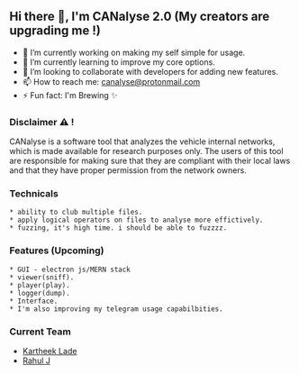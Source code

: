 ## Hi there 👋, I'm CANalyse 2.0 (My creators are upgrading me !)

- 🔭 I’m currently working on making my self simple for usage.
- 🌱 I’m currently learning to improve my core options.
- 👯 I’m looking to collaborate with developers for adding new features.
- 📫 How to reach me: canalyse@protonmail.com
- ⚡ Fun fact: I'm Brewing ✨

### Disclaimer :warning:  !
CANalyse is a software tool that analyzes the vehicle internal networks, which is made available for research purposes only.
The users of this tool are responsible for making sure that they are compliant with their local laws and that they have proper permission from the network owners.

### Technicals

	* ability to club multiple files.
	* apply logical operators on files to analyse more effictively.
	* fuzzing, it's high time. i should be able to fuzzzz.

### Features (Upcoming)

    * GUI - electron js/MERN stack
    * viewer(sniff).
    * player(play).
    * logger(dump).
    * Interface.
    * I'm also improving my telegram usage capabilbities. 

### Current Team

* [Kartheek Lade](https://kartheeklade.github.io/)
* [Rahul J](https://www.linkedin.com/in/j-rahul-154273167/)

<!--
**canalyse/canalyse** is a  _special_ ✨ repository because its `README.md` (this file) appears on your GitHub profile.

Here are some ideas to get you started:


- 💬 Ask me about ...
- 
- 😄 Pronouns: ...
- ...

	better Telegram Integration
		better telegram messages
		pairing option

	raspberry pi - portable localhost:8000 
		should run at start
		should be able to connect with hardware interfaces(socketcan)
	wasm backend for fast data processing
		technicals should be implemented in this
		should be able to pass data to frontend like an API
	git integration for saving projects
		user should have option to create,load project files
		should be reliable at sudden power failures of hardware


-->
